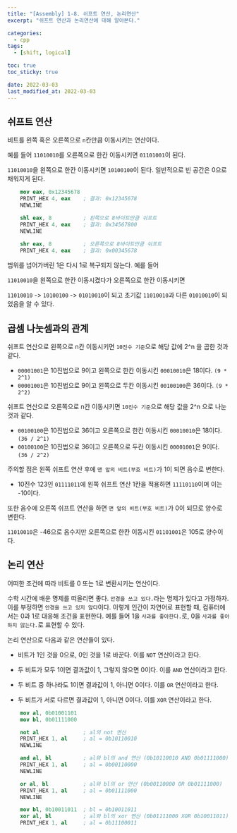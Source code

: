```yaml
---
title: "[Assembly] 1-8. 쉬프트 연산, 논리연산"
excerpt: "쉬프트 연산과 논리연산에 대해 알아본다."

categories:
  - cpp
tags:
  - [shift, logical]

toc: true
toc_sticky: true

date: 2022-03-03
last_modified_at: 2022-03-03
---
```


## 쉬프트 연산
비트를 왼쪽 혹은 오른쪽으로 `n`칸만큼 이동시키는 연산이다.

예를 들어 `11010010`를 오른쪽으로 한칸 이동시키면 `01101001`이 된다.

`11010010`을 왼쪽으로 한칸 이동시키면 `10100100`이 된다. 일반적으로 빈 공간은 0으로 채워지게 된다.
```nasm
    mov eax, 0x12345678
    PRINT_HEX 4, eax    ; 결과: 0x12345678
    NEWLINE

    shl eax, 8          ; 왼쪽으로 8바이트만큼 쉬프트 
    PRINT_HEX 4, eax    ; 결과: 0x34567800
    NEWLINE
    
    shr eax, 8          ; 오른쪽으로 8바이트만큼 쉬프트
    PRINT_HEX 4, eax    ; 결과: 0x00345678
```

범위를 넘어가버린 1은 다시 1로 복구되지 않는다. 예를 들어

`11010010`을 왼쪽으로 한칸 이동시켰다가 오른쪽으로 한칸 이동시키면

`11010010` -> `10100100` -> `01010010`이 되고 초기값 `11010010`과 다른 `01010010`이 되었음을 알 수 있다.

## 곱셈 나눗셈과의 관계

쉬프트 연산으로 왼쪽으로 n칸 이동시키면 `10진수 기준`으로 해당 값에 2^n 을 곱한 것과 같다.

* `00001001`은 10진법으로 9이고 왼쪽으로 한칸 이동시킨 `00010010`은 18이다. `(9 * 2^1)`
* `00001001`은 10진법으로 9이고 왼쪽으로 두칸 이동시킨 `00100100`은 36이다. `(9 * 2^2)`

쉬프트 연산으로 오른쪽으로 n칸 이동시키면 `10진수 기준`으로 해당 값을 2^n 으로 나눈 것과 같다.

* `00100100`은 10진법으로 36이고 오른쪽으로 한칸 이동시킨 `00010010`은 18이다. `(36 / 2^1)`
* `00100100`은 10진법으로 36이고 오른쪽으로 두칸 이동시킨 `00001001`은 9이다. `(36 / 2^2)`

주의할 점은 왼쪽 쉬프트 연산 후에 `맨 앞의 비트(부호 비트)`가 1이 되면 음수로 변한다.

* 10진수 123인 `01111011`에 왼쪽 쉬프트 연산 1칸을 적용하면 `11110110`이며 이는 -10이다.

또한 음수에 오른쪽 쉬프트 연산을 하면 `맨 앞의 비트(부호 비트)`가 0이 되므로 양수로 변한다.

`11010010`은 -46으로 음수지만 오른쪽으로 한칸 이동시킨 `01101001`은 105로 양수이다.

## 논리 연산
어떠한 조건에 따라 비트를 0 또는 1로 변환시키는 연산이다.

수학 시간에 배운 명제를 떠올리면 좋다. `안경을 쓰고 있다.`라는 명제가 있다고 가정하자. 이를 부정하면 `안경을 쓰고 있지 않다`이다. 이렇게 인간이 자연어로 표현할 때, 컴퓨터에서는 0과 1로 대응해 조건을 표현한다. 예를 들어 1을 `사과를 좋아한다.`로, 0을 `사과를 좋아하지 않는다.`로 표현할 수 있다. 

논리 연산으로 다음과 같은 연산들이 있다.

* 비트가 1인 것을 0으로, 0인 것을 1로 바꾼다. 이를 `NOT` 연산이라고 한다.

* 두 비트가 모두 1이면 결과값이 1, 그렇지 않으면 0이다. 이를 `AND` 연산이라고 한다.

* 두 비트 중 하나라도 1이면 결과값이 1, 아니면 0이다. 이를 `OR` 연산이라고 한다.

* 두 비트가 서로 다르면 결과값이 1, 아니면 0이다. 이를 `XOR` 연산이라고 한다.

```nasm
    mov al, 0b01001101
    mov bl, 0b01111000

    not al              ; al의 not 연산
    PRINT_HEX 1, al     ; al = 0b10110010
    NEWLINE

    and al, bl          ; al와 bl의 and 연산 (0b10110010 AND 0b01111000)
    PRINT_HEX 1, al     ; al = 0b00110000
    NEWLINE

    or al, bl           ; al와 bl의 or 연산 (0b00110000 OR 0b01111000)
    PRINT_HEX 1, al     ; al = 0b01111000
    NEWLINE

    mov bl, 0b10011011  ; bl = 0b10011011
    xor al, bl          ; al와 bl의 xor 연산 (0b01111000 XOR 0b10011011)
    PRINT_HEX 1, al     ; al = 0b11100011
```
